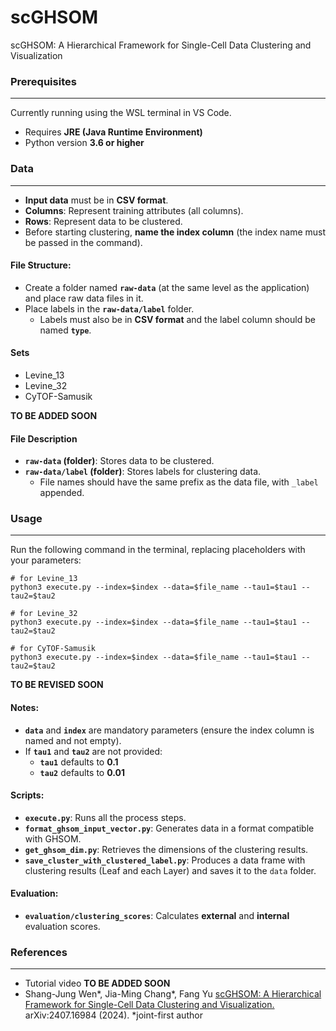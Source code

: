 # scGHSOM
scGHSOM: A Hierarchical Framework for Single-Cell Data Clustering and Visualization

### Prerequisites
--------------
Currently running using the WSL terminal in VS Code.
- Requires **JRE (Java Runtime Environment)**  
- Python version **3.6 or higher**


### Data
--------------
- **Input data** must be in **CSV format**.
- **Columns**: Represent training attributes (all columns).  
- **Rows**: Represent data to be clustered.  
- Before starting clustering, **name the index column** (the index name must be passed in the command).

#### File Structure:

- Create a folder named **`raw-data`** (at the same level as the application) and place raw data files in it.
- Place labels in the **`raw-data/label`** folder.  
  - Labels must also be in **CSV format** and the label column should be named **`type`**.

#### Sets
- Levine_13
- Levine_32
- CyTOF-Samusik

**TO BE ADDED SOON**

#### File Description

- **`raw-data` (folder)**: Stores data to be clustered.  
- **`raw-data/label` (folder)**: Stores labels for clustering data.  
  - File names should have the same prefix as the data file, with `_label` appended.


### Usage
--------------
Run the following command in the terminal, replacing placeholders with your parameters:

```
# for Levine_13
python3 execute.py --index=$index --data=$file_name --tau1=$tau1 --tau2=$tau2

# for Levine_32
python3 execute.py --index=$index --data=$file_name --tau1=$tau1 --tau2=$tau2

# for CyTOF-Samusik
python3 execute.py --index=$index --data=$file_name --tau1=$tau1 --tau2=$tau2
```
**TO BE REVISED SOON**

#### Notes:
- **`data`** and **`index`** are mandatory parameters (ensure the index column is named and not empty).  
- If **`tau1`** and **`tau2`** are not provided:  
  - **`tau1`** defaults to **0.1**  
  - **`tau2`** defaults to **0.01**

#### Scripts:

- **`execute.py`**: Runs all the process steps.  
- **`format_ghsom_input_vector.py`**: Generates data in a format compatible with GHSOM.  
- **`get_ghsom_dim.py`**: Retrieves the dimensions of the clustering results.  
- **`save_cluster_with_clustered_label.py`**: Produces a data frame with clustering results (Leaf and each Layer) and saves it to the `data` folder.  

#### Evaluation:

- **`evaluation/clustering_scores`**: Calculates **external** and **internal** evaluation scores.  

### References
--------------
* Tutorial video **TO BE ADDED SOON**
* Shang-Jung Wen*, Jia-Ming Chang*, Fang Yu [scGHSOM: A Hierarchical Framework for Single-Cell Data Clustering and Visualization.](https://doi.org/10.48550/arXiv.2407.16984) arXiv:2407.16984 (2024). *joint-first author
